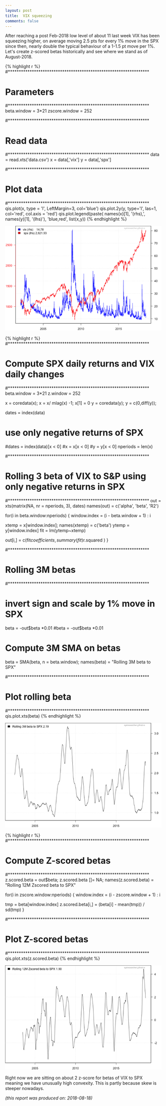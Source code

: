 ```yaml
---
layout: post
title:  VIX squeezing 
comments: false
---
```







After reaching a post Feb-2018 low level of about 11 last week VIX has been squeezing higher, on average moving
2.5 pts for every 1% move in the SPX since then, nearly double the typical behaviour of a 1-1.5 pt move per 1%. 
Let's create z-scored betas historically and see where we stand as of August-2018.


{% highlight r %}
#*****************************************************************
# Parameters
#*****************************************************************
beta.window   = 3*21
zscore.window = 252

#*****************************************************************
# Read data
#*****************************************************************
data = read.xts('data.csv')
x    = data[,'vix']
y    = data[,'spx']

#*****************************************************************
# Plot data
#*****************************************************************
qis.plot(x, type = 'l', LeftMargin=3, col='blue')
qis.plot.2y(y, type='l', las=1, col='red', col.axis = 'red')
qis.plot.legend(paste( names(x)[1], '(rhs),', names(y)[1], '(lhs)'), 'blue,red', list(x,y))
{% endhighlight %}

![plot of chunk plot-2](/public/images/2018-08-15-spx-vix-beta/plot-2-1.png)

{% highlight r %}
#*****************************************************************
# Compute SPX daily returns and VIX daily changes
#*****************************************************************
beta.window = 3*21
z.window = 252

x = coredata(x); x = x/ mlag(x) -1; x[1] = 0
y = coredata(y); y = c(0,diff(y));

dates    = index(data)
# use only negative returns of SPX
#dates    = index(data)[x < 0]
#x        = x[x < 0]
#y        = y[x < 0]
nperiods = len(x)

#*****************************************************************
# Rolling 3 beta of VIX to S&P using only negative returns in SPX
#*****************************************************************
out        = xts(matrix(NA, nr = nperiods, 3), dates)
names(out) =  c('alpha', 'beta', 'R2')


for(i in beta.window:nperiods) {
  window.index = (i - beta.window + 1) : i

  
  xtemp   = x[window.index]; names(xtemp) = c('beta')
  ytemp   = y[window.index]
  fit     = lm(ytemp~xtemp)

  out[i,] = c(fit$coefficients, summary(fit)$r.squared )
}

#*****************************************************************
# Rolling 3M betas
#*****************************************************************

# invert sign and scale by 1% move in SPX
beta          =  -out$beta *0.01
#beta          = -out$beta *0.01

# Compute 3M SMA on betas
beta = SMA(beta, n = beta.window); names(beta) = "Rolling 3M beta to SPX"

#*****************************************************************
# Plot rolling beta
#*****************************************************************
qis.plot.xts(beta)
{% endhighlight %}

![plot of chunk plot-2](/public/images/2018-08-15-spx-vix-beta/plot-2-2.png)

{% highlight r %}
#*****************************************************************
# Compute Z-scored betas
#*****************************************************************
z.scored.beta = out$beta;  z.scored.beta []= NA; names(z.scored.beta) = "Rolling 12M Zscored beta to SPX"

for(i in zscore.window:nperiods) {
  window.index = (i - zscore.window + 1) : i
  
  tmp = beta[window.index]
  z.scored.beta[i,] = (beta[i] - mean(tmp)) / sd(tmp)
}

#*****************************************************************
# Plot Z-scored betas
#*****************************************************************
qis.plot.xts(z.scored.beta)
{% endhighlight %}

![plot of chunk plot-2](/public/images/2018-08-15-spx-vix-beta/plot-2-3.png)

Right now we are sitting on about 2 z-score for betas of VIX to SPX meaning we have unusually high convexity. This is partly because skew is steeper nowadays. 
 

*(this report was produced on: 2018-08-18)*

